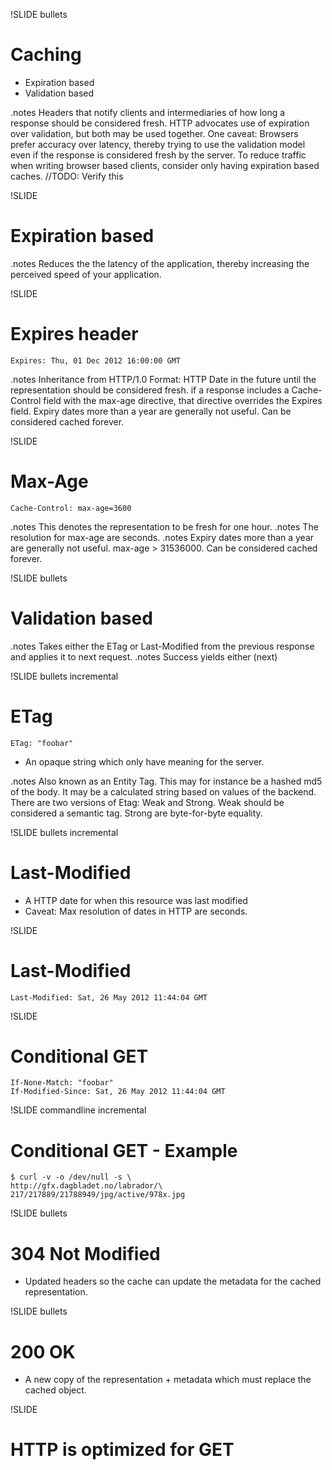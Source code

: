 !SLIDE bullets
# Caching #
* Expiration based
* Validation based

.notes Headers that notify clients and intermediaries of how long a response should be considered fresh.
HTTP advocates use of expiration over validation, but both may be used together.
One caveat: Browsers prefer accuracy over latency, thereby trying to use the validation model 
even if the response is considered fresh by the server.
To reduce traffic when writing browser based clients, consider only having expiration based caches. //TODO: Verify this

!SLIDE
# Expiration based #

.notes Reduces the the latency of the application, thereby increasing the perceived speed of your application.

!SLIDE
# Expires header #

	Expires: Thu, 01 Dec 2012 16:00:00 GMT

.notes Inheritance from HTTP/1.0
Format: HTTP Date in the future until the representation should be considered fresh.
if a response includes a Cache-Control field with the max-age directive, that directive overrides the Expires field.
Expiry dates more than a year are generally not useful. Can be considered cached forever.

!SLIDE
# Max-Age #

	Cache-Control: max-age=3600

.notes This denotes the representation to be fresh for one hour.
.notes The resolution for max-age are seconds.
.notes Expiry dates more than a year are generally not useful. max-age > 31536000. Can be considered cached forever.

!SLIDE bullets
# Validation based #
.notes Takes either the ETag or Last-Modified from the previous response and applies it to next request.
.notes Success yields either (next)

!SLIDE bullets incremental
# ETag #
	ETag: "foobar"

* An opaque string which only have meaning for the server.

.notes Also known as an Entity Tag.
This may for instance be a hashed md5 of the body.
It may be a calculated string based on values of the backend.
There are two versions of Etag: Weak and Strong. 
Weak should be considered a semantic tag.
Strong are byte-for-byte equality.

!SLIDE bullets incremental
# Last-Modified #
* A HTTP date for when this resource was last modified
* Caveat: Max resolution of dates in HTTP are seconds.

!SLIDE
# Last-Modified #
	Last-Modified: Sat, 26 May 2012 11:44:04 GMT

!SLIDE
# Conditional GET #
	If-None-Match: "foobar"
	If-Modified-Since: Sat, 26 May 2012 11:44:04 GMT

!SLIDE commandline incremental
# Conditional GET - Example #
	$ curl -v -o /dev/null -s \
	http://gfx.dagbladet.no/labrador/\
	217/217889/21788949/jpg/active/978x.jpg


!SLIDE bullets
# 304 Not Modified #
* Updated headers so the cache can update the metadata for the cached representation.

!SLIDE bullets
# 200 OK #
* A new copy of the representation + metadata which must replace the cached object.


!SLIDE 
# HTTP is optimized for GET #
